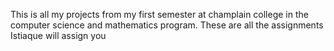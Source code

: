 This is all my projects from my first semester at champlain college in the computer science and mathematics program. These are all the assignments Istiaque will assign you
